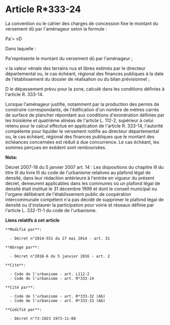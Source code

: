 # Article R*333-24

La convention ou le cahier des charges de concession fixe le montant du versement dû par l'aménageur selon la formule : 

Pa'= vD 

Dans laquelle : 

Pa'représente le montant du versement dû par l'aménageur ; 

v la valeur vénale des terrains nus et libres estimés par le   directeur départemental ou, le cas échéant, régional des
finances publiques à la date de l'établissement du dossier de réalisation ou du bilan prévisionnel ; 

D le dépassement prévu pour la zone, calculé dans les conditions définies à l'article R. 333-14. 

Lorsque l'aménageur justifie, notamment par la production des permis de construire correspondants, de l'édification d'un
nombre de mètres carrés de surface de plancher répondant aux conditions d'exonération définies par les troisième et quatrième
alinéas de l'article L. 112-2, supérieur à celui retenu pour le calcul effectué en application de l'article R. 333-14,
l'autorité compétente pour liquider le versement notifie au   directeur départemental ou, le cas échéant, régional des
finances publiques que le montant des échéances concernées est réduit à due concurrence. Le cas échéant, les sommes perçues
en exédent sont remboursées.

**Nota:**

Décret 2007-18 du 5 janvier 2007 art. 14 : Les dispositions du chapitre III du titre III du livre III du code de l'urbanisme
relatives au plafond légal de densité, dans leur rédaction antérieure à l'entrée en vigueur du présent décret, demeurent
applicables dans les communes où un plafond légal de densité était institué le 31 décembre 1999 et dont le conseil municipal
ou l'organe délibérant de l'établissement public de coopération intercommunale compétent n'a pas décidé de supprimer le
plafond légal de densité ou d'instaurer la participation pour voirie et réseaux définie par l'article L. 332-11-1 du code de
l'urbanisme.

**Liens relatifs à cet article**

	**Modifié par**:

	  - Décret n°2014-551 du 27 mai 2014 - art. 31

	**Abrogé par**:

	  - Décret n°2016-6 du 5 janvier 2016 - art. 2

	**Cite**:

	  - Code de l'urbanisme - art. L112-2
	  - Code de l'urbanisme - art. R*333-14

	**Cité par**:

	  - Code de l'urbanisme - art. R*333-32 (Ab)
	  - Code de l'urbanisme - art. R*333-33 (Ab)

	**Codifié par**:

	  - Décret n°73-1023 1973-11-08
